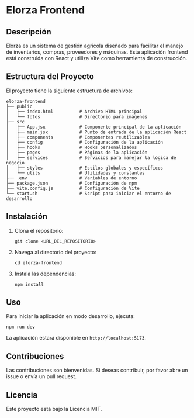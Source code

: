 # Elorza Frontend

## Descripción

Elorza es un sistema de gestión agrícola diseñado para facilitar el manejo de inventarios, compras, proveedores y máquinas. Esta aplicación frontend está construida con React y utiliza Vite como herramienta de construcción.

## Estructura del Proyecto

El proyecto tiene la siguiente estructura de archivos:

```
elorza-frontend
├── public
│   ├── index.html          # Archivo HTML principal
│   └── fotos               # Directorio para imágenes
├── src
│   ├── App.jsx             # Componente principal de la aplicación
│   ├── main.jsx            # Punto de entrada de la aplicación React
│   ├── components          # Componentes reutilizables
│   ├── config              # Configuración de la aplicación
│   ├── hooks               # Hooks personalizados
│   ├── pages               # Páginas de la aplicación
│   ├── services            # Servicios para manejar la lógica de negocio
│   ├── styles              # Estilos globales y específicos
│   └── utils               # Utilidades y constantes
├── .env                    # Variables de entorno
├── package.json            # Configuración de npm
├── vite.config.js          # Configuración de Vite
└── start.sh                # Script para iniciar el entorno de desarrollo
```

## Instalación

1. Clona el repositorio:
   ```
   git clone <URL_DEL_REPOSITORIO>
   ```
2. Navega al directorio del proyecto:
   ```
   cd elorza-frontend
   ```
3. Instala las dependencias:
   ```
   npm install
   ```

## Uso

Para iniciar la aplicación en modo desarrollo, ejecuta:

```
npm run dev
```

La aplicación estará disponible en `http://localhost:5173`.

## Contribuciones

Las contribuciones son bienvenidas. Si deseas contribuir, por favor abre un issue o envía un pull request.

## Licencia

Este proyecto está bajo la Licencia MIT.

